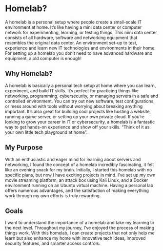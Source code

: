 
# Homelab?


A homelab is a personal setup where people create a small-scale IT environment at home. It’s like having a mini data center or computer network for experimenting, learning, or testing things. This mini data center consists of all hardware, software and networking equipment that resembles the original data center. An environment set-up to test, experience and learn new IT technologies and environments in their home. For setting up a homelab you don’t need to have advanced hardware and equipment, a old computer is enough!

## Why Homelab?
A homelab is basically a personal tech setup at home where you can learn, experiment, and build IT skills. It’s perfect for practicing things like networking, programming, cybersecurity, or managing servers in a safe and controlled environment. You can try out new software, test configurations, or mess around with tools without worrying about breaking anything important. It’s also great for building cool projects like hosting a website, running a game server, or setting up your own private cloud. If you’re looking to grow your career in IT or cybersecurity, a homelab is a fantastic way to get hands-on experience and show off your skills. “Think of it as your own little tech playground at home”.
## My Purpose
With an enthusiastic and eager mind for learning about servers and networking, I found the concept of a homelab incredibly fascinating, it felt like an evening snack for my brain. Initially, I started this homelab with no specific plans, but now I have exciting projects in mind. I’ve set up my own movie streaming platform, an attack box using Kali Linux, and a Docker environment running on an Ubuntu virtual machine. Having a personal lab offers numerous advantages, and the satisfaction of making everything work through my own efforts is truly rewarding.
## Goals
I want to understand the importance of a homelab and take my learning to the next level. Throughout my journey, I’ve enjoyed the process of making things work. With this homelab, I can create projects that not only help me learn but also enhance my home with innovative tech ideas, improved security features, and smarter access controls.
